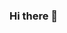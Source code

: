 ### Hi there 👋

<!--
**Sophie-ranj/Sophie-ranj** is a ✨ Data Analyst ✨ repository because its `README.md` (this file) appears on your GitHub profile.

Here are some ideas to get you started:

- 🔭 I’m currently working on Being a professional DATA ANALYST
- 🌱 I’m currently learning SQL, Python, Excel, Power BI & Tableau
- 👯 I’m looking to collaborate on ...
- 🤔 I’m looking for help with finding a position in Data Analyst/ Business Analyst
- 📫 How to reach me: sophie.ranj@outlook.com
- 😄 Pronouns: She/Her
- ⚡ Fun fact: ...
-->
